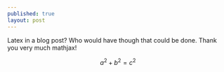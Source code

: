 ```yaml
---
published: true
layout: post
---
```


Latex in a blog post? Who would have though that could be done. Thank you very much mathjax!

$$ a^2 + b^2 = c^2 $$


